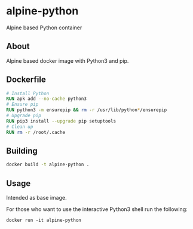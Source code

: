 # alpine-python
Alpine based Python container

## About
Alpine based docker image with Python3 and pip.

## Dockerfile
```Dockerfile
# Install Python
RUN apk add --no-cache python3
# Ensure pip
RUN python3 -m ensurepip && rm -r /usr/lib/python*/ensurepip
# Upgrade pip
RUN pip3 install --upgrade pip setuptools
# Clean up
RUN rm -r /root/.cache
```

## Building
```bash
docker build -t alpine-python .
```

## Usage
Intended as base image.

For those who want to use the interactive Python3 shell run the following:
```
docker run -it alpine-python
```
